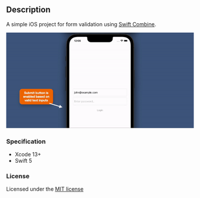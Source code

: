 ## Description
A simple iOS project for form validation using [Swift Combine](https://developer.apple.com/documentation/combine/receiving-and-handling-events-with-combine).


![screenshot](screenshot.gif)

### Specification

- Xcode 13+
- Swift 5


### License
Licensed under the [MIT license](http://opensource.org/licenses/MIT)

